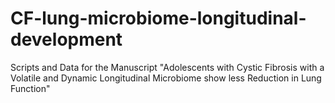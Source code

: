 # CF-lung-microbiome-longitudinal-development
Scripts and Data for the Manuscript "Adolescents with Cystic Fibrosis with a Volatile and Dynamic Longitudinal Microbiome show less Reduction in Lung Function"
